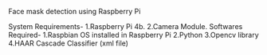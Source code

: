 Face mask detection using Raspberry Pi

System Requirements-
  1.Raspberry Pi 4b.
  2.Camera Module.
Softwares Required-
  1.Raspbian OS installed in Raspberry Pi
  2.Python
  3.Opencv library
  4.HAAR Cascade Classifier (xml file)
 
